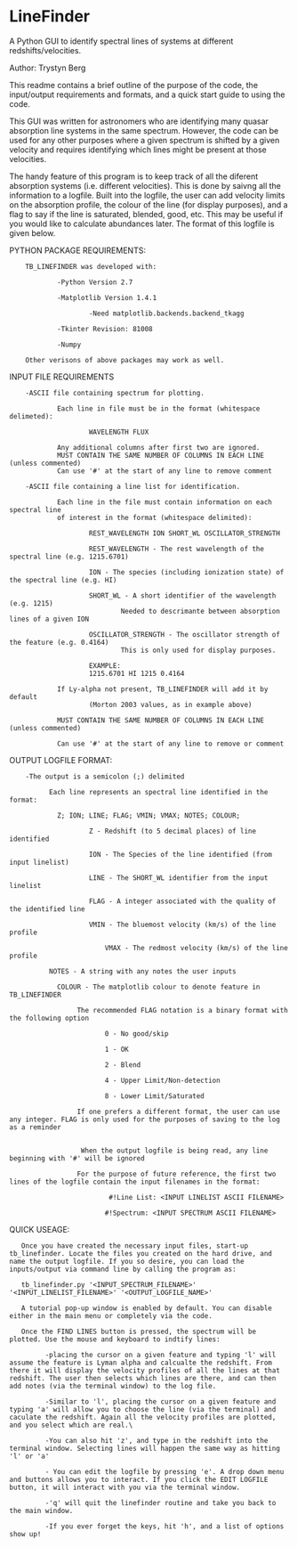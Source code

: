 # LineFinder
A Python GUI to identify spectral lines of systems at different redshifts/velocities.

Author: Trystyn Berg

This readme contains a brief outline of the purpose of the code, the input/output requirements and formats, and a quick start guide to using the code.

This GUI was written for astronomers who are identifying many quasar absorption line systems in the same spectrum. However, the code can be used for any other purposes where a given spectrum is shifted by a given velocity and requires identifying which lines might be present at those velocities.

The handy feature of this program is to keep track of all the diferent absorption systems (i.e. different velocities). This is done by saivng all the information to a logfile. Built into the logfile, the user can add velocity limits on the absorption profile, the colour of the line (for display purposes), and a flag to say if the line is saturated, blended, good, etc. This may be useful if you would like to calculate abundances later. The format of this logfile is given below.

PYTHON PACKAGE REQUIREMENTS:

       	TB_LINEFINDER was developed with:
       	
               	-Python Version 2.7
               	
               	-Matplotlib Version 1.4.1
               	
                       	-Need matplotlib.backends.backend_tkagg
                       	
               	-Tkinter Revision: 81008
               	
               	-Numpy
               	
       	Other verisons of above packages may work as well.
       	
       	
INPUT FILE REQUIREMENTS

       	-ASCII file containing spectrum for plotting.
       	
               	Each line in file must be in the format (whitespace delimeted):
               	
                       	WAVELENGTH FLUX
                       	
               	Any additional columns after first two are ignored.
               	MUST CONTAIN THE SAME NUMBER OF COLUMNS IN EACH LINE (unless commented)
               	Can use '#' at the start of any line to remove comment

       	-ASCII file containing a line list for identification.
       	
               	Each line in the file must contain information on each spectral line
               	of interest in the format (whitespace delimited):
               	
                       	REST_WAVELENGTH ION SHORT_WL OSCILLATOR_STRENGTH

                       	REST_WAVELENGTH - The rest wavelength of the spectral line (e.g. 1215.6701)
                       	
                       	ION - The species (including ionization state) of the spectral line (e.g. HI)
                       	
                       	SHORT_WL - A short identifier of the wavelength (e.g. 1215)
                               	Needed to descrimante between absorption lines of a given ION
                               	
                       	OSCILLATOR_STRENGTH - The oscillator strength of the feature (e.g. 0.4164)
                               	This is only used for display purposes.

                       	EXAMPLE:
                       	1215.6701 HI 1215 0.4164

               	If Ly-alpha not present, TB_LINEFINDER will add it by default
                       	(Morton 2003 values, as in example above)

               	MUST CONTAIN THE SAME NUMBER OF COLUMNS IN EACH LINE (unless commented)

               	Can use '#' at the start of any line to remove or comment

OUTPUT LOGFILE FORMAT:

       	-The output is a semicolon (;) delimited
  
              Each line represents an spectral line identified in the format:
  
              	Z; ION; LINE; FLAG; VMIN; VMAX; NOTES; COLOUR;
       	
                     	Z - Redshift (to 5 decimal places) of line identified
       	
                     	ION - The Species of the line identified (from input linelist)
       	
                     	LINE - The SHORT_WL identifier from the input linelist
	
                     	FLAG - A integer associated with the quality of the identified line
       	
                     	VMIN - The bluemost velocity (km/s) of the line profile
       	
                            VMAX - The redmost velocity (km/s) of the line profile
       
              NOTES - A string with any notes the user inputs
       
              	COLOUR - The matplotlib colour to denote feature in TB_LINEFINDER

                     The recommended FLAG notation is a binary format with the following option
  
                            0 - No good/skip
       
                            1 - OK
       	
                            2 - Blend
       	
                            4 - Upper Limit/Non-detection
       
                            8 - Lower Limit/Saturated

                     If one prefers a different format, the user can use any integer. FLAG is only used for the purposes of saving to the log as a reminder


                      When the output logfile is being read, any line beginning with '#' will be ignored

                     For the purpose of future reference, the first two lines of the logfile contain the input filenames in the format:

                             #!Line List: <INPUT LINELIST ASCII FILENAME>

                            #!Spectrum: <INPUT SPECTRUM ASCII FILENAME>



QUICK USEAGE:

       Once you have created the necessary input files, start-up tb_linefinder. Locate the files you created on the hard drive, and name the output logfile. If you so desire, you can load the inputs/output via command line by calling the program as:
       
       tb_linefinder.py '<INPUT_SPECTRUM_FILENAME>' '<INPUT_LINELIST_FILENAME>' '<OUTPUT_LOGFILE_NAME>'
    
       A tutorial pop-up window is enabled by default. You can disable either in the main menu or completely via the code.
    
       Once the FIND LINES button is pressed, the spectrum will be plotted. Use the mouse and keyboard to indtify lines:
    
             -placing the cursor on a given feature and typing 'l' will assume the feature is Lyman alpha and calcualte the redshift. From there it will display the velocity profiles of all the lines at that redshift. The user then selects which lines are there, and can then add notes (via the terminal window) to the log file.
      
             -Similar to 'l', placing the cursor on a given feature and typing 'a' will allow you to choose the line (via the terminal) and caculate the redshift. Again all the velocity profiles are plotted, and you select which are real.\
      
             -You can also hit 'z', and type in the redshift into the terminal window. Selecting lines will happen the same way as hitting 'l' or 'a'
      
             - You can edit the logfile by pressing 'e'. A drop down menu and buttons allows you to interact. If you click the EDIT LOGFILE button, it will interact with you via the terminal window.
       
             -'q' will quit the linefinder routine and take you back to the main window.
      
             -If you ever forget the keys, hit 'h', and a list of options show up!
